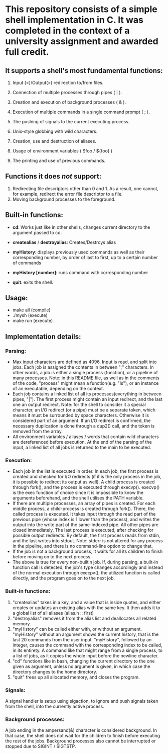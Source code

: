 # This repository consists of a simple shell implementation in C. It was completed in the context of a university assignment and awarded full credit.

		
## It supports a shell's most fundamental functions:

1. Input (<)/Output(>) redirection to/from files.
 
2. Connection of multiple processes through pipes ( | ).
 
3. Creation and execution of background processes ( & ).
 
4. Execution of multiple commands in a single command prompt ( ; ).
 
5. The pushing of signals to the current executing process.
 
6. Unix-style globbing with wild characters.
 
7. Creation, use and destruction of aliases.

8. Usage of environment variables ( $foo / ${foo} )

9. The printing and use of previous commands.

## Functions it does *not* support:
1. Redirecting file descriptors other than 0 and 1. As a result, one cannot, for example, redirect the error file descriptor to a file.
2. Moving background processes to the foreground.

## Built-in functions:
- **cd**: 
	Works just like in other shells, changes current directory to the argument passed to cd.

- **createalias** / **destroyalias**: 
	Creates/Destroys alias

- **myHistory**: 
	displays previously used commands as well as their corresponding number, by order of last to first, up to a certain number of commands

- **myHistory [number]**: 
	runs command with corresponding number

- **quit**: 
	exits the shell.

## Usage:  	
- make all (compile)
- ./mysh (execute)
- make run (execute)	

## Implementation details:
### Parsing:
- Max input characters are defined as 4096. Input is read, and split into jobs. Each job is assigned the contents in between ";" characters. In other words, a job is either a single process (function), or a pipeline of many processes. Note: in this README file, as well as in the comments of the code, "process" might mean a function(e.g. "ls"), or an instance of an executable, depending on the context.
- Each job contains a linked list of all its processes(everything in between pipes, "|"). The first process might contain an input redirect, and the last one an output redirect. Note: for the shell to consider it a special character, an I/O redirect (or a pipe) must be a separate token, which means it must be surrounded by space characters. Otherwise it is considered part of an argument. If an I/O redirect is confirmed, the necessary duplication is done through a dup2() call, and the token is removed from the array.
- All environment variables / aliases / words that contain wild characters are dereferenced before execution. At the end of the parsing of the input, a linked list of all jobs is returned to the main to be executed.

### Execution:
- Each job in the list is executed in order. In each job, the first process is created and checked for I/O redirects (if it is the only process in the job, it is possible to redirect its output as well). A child process is created through fork(), and the process is executed through execvp(). execvp() is the exec function of choice since it is impossible to know the arguments beforehand, and the shell utilises the PATH variable.
- If there are multiple processes, an array of pipes is created. For each middle process, a child-process is created through fork(). There, the called process is executed. It takes input through the read part of the previous pipe (whose index is 1 lower than the process), and writes the output into the write part of the same-indexed pipe. All other pipes are closed immediately. The last process is executed, after checking for possible output redirects. By default, the first process reads from stdin, and the last writes into stdout. Note: stderr is not altered for any process in the pipeline, and there is no command-line option to change that.
- If the job is not a background process, it waits for all its children to finish before moving on to the next process.
- The above is true for every non-builtin job. If, during parsing, a built-in function call is detected, the job's type changes accordingly and instead of the normal execution through execpv(), the utilized function is called directly, and the program goes on to the next job.

### Built-in functions:
1. "createalias" takes in a key, and a value that is inside quotes, and either creates or updates an existing alias with the same key. It then adds it to a global list of all aliases (alias.h :: first)
2. "destroyalias" removes it from the alias list and deallocates all related memory.
3. "myHistory" can be called either with, or without an argument. "myHistory" without an argument shows the current history, that is the last 20 commands from the user input. "myHistory", followed by an integer, causes the command with the corresponding index to be called, in its entirety. A command like that might range from a single process, to a list of jobs, as it copies the whole input before the newline character.
4. "cd" functions like in bash, changing the current directory to the one given as argument, unless no argument is given, in which case the directory changes to the home directory.
5. "quit" frees up all allocated memory, and closes the program.

### Signals:
A signal handler is setup using sigaction, to ignore and push signals taken from the shell, into the currently active process.

### Background processes:
A job ending in the ampersand(&) character is considered background. In that case, the shell does not wait for the children to finish before executing the rest of the jobs. Background processes also cannot be interrupted or stopped due to SIGINT / SIGTSTP.







	
	


	
